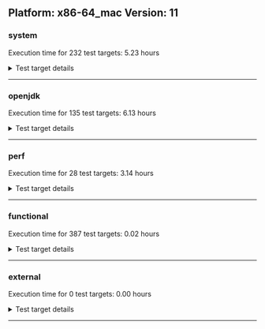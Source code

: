 ## Platform: x86-64_mac Version: 11 

###  system
 Execution time for  232  test targets:  5.23  hours
<details><summary>Test target details</summary>

| Test Target Name | Time |
| --- | --- |
| MiniMix_aot_5m_0 | 681655.00  ms|
| TestJlmRemoteThreadAuth_0 | 661378.00  ms|
| TestJlmRemoteThreadNoAuth_0 | 643384.00  ms|
| TestJlmRemoteMemoryAuth_0 | 631212.00  ms|
| TestJlmRemoteClassAuth_0 | 627930.00  ms|
| TestJlmRemoteMemoryNoAuth_0 | 616998.00  ms|
| TestJlmRemoteClassNoAuth_0 | 614972.00  ms|
| TestJlmRemoteThreadAuth_1 | 608094.00  ms|
| TestJlmRemoteThreadNoAuth_1 | 590351.00  ms|
| TestJlmRemoteMemoryAuth_1 | 582007.00  ms|
| TestJlmRemoteMemoryNoAuth_1 | 568714.00  ms|
| TestJlmRemoteClassNoAuth_1 | 567188.00  ms|
| TestJlmRemoteClassAuth_1 | 559636.00  ms|
| ConcurrentLoadTest_5m_0 | 348280.00  ms|
| ConcurrentLoadTest_5m_1 | 345943.00  ms|
| MiniMix_5m_1 | 344645.00  ms|
| MiniMix_5m_0 | 343292.00  ms|
| MiniMix_5min_0 | 334004.00  ms|
| NioLoadTest_5m_0 | 311565.00  ms|
| NioLoadTest_5m_1 | 310494.00  ms|
| DBBLoadTest_5m_0 | 310321.00  ms|
| DBBLoadTest_5m_1 | 309563.00  ms|
| MauveMultiThrdLoad_5m_1 | 303811.00  ms|
| MauveMultiThrdLoad_5m_0 | 303707.00  ms|
| MauveSingleInvocLoad_HS_5m_0 | 303629.00  ms|
| MauveSingleThrdLoad_HS_5m_0 | 303614.00  ms|
| MauveSingleThrdLoad_HS_5m_1 | 303597.00  ms|
| MauveSingleInvocLoad_HS_5m_1 | 303531.00  ms|
| MathLoadTest_autosimd_5m_0 | 303112.00  ms|
| LambdaLoadTest_HS_5m_1 | 303063.00  ms|
| LambdaLoadTest_HS_5m_0 | 303055.00  ms|
| MathLoadTest_bigdecimal_5m_1 | 303055.00  ms|
| ClassLoadingTest_5m_0 | 303007.00  ms|
| MathLoadTest_autosimd_5m_1 | 302969.00  ms|
| ClassLoadingTest_5m_1 | 302902.00  ms|
| MathLoadTest_all_5m_1 | 302894.00  ms|
| MathLoadTest_all_5m_0 | 302821.00  ms|
| LangLoadTest_5m_0 | 302758.00  ms|
| LangLoadTest_5m_1 | 302720.00  ms|
| UtilLoadTest_5m_0 | 302711.00  ms|
| UtilLoadTest_5m_1 | 302691.00  ms|
| MathLoadTest_bigdecimal_5m_0 | 278412.00  ms|
| HCRLateAttachWorkload_previewEnabled_0 | 258823.00  ms|
| HCRLateAttachWorkload_previewEnabled_1 | 235353.00  ms|
| TestJlmRemoteNotifierProxyAuth_0 | 131769.00  ms|
| ConcurrentLoadTest_0 | 125783.00  ms|
| MauveMultiThrdLoad_0 | 122907.00  ms|
| TestJlmRemoteNotifierProxyAuth_1 | 121345.00  ms|
| MauveSingleThrdLoad_HS_0 | 104790.00  ms|
| MathLoadTest_all_0 | 72019.00  ms|
| MathLoadTest_bigdecimal_0 | 70810.00  ms|
| CLLoad_0 | 54455.00  ms|
| NioLoadTest_0 | 51939.00  ms|
| CLLoad_1 | 50276.00  ms|
| LockingLoadTest_0 | 33182.00  ms|
| LockingLoadTest_1 | 30359.00  ms|
| TestJlmLocal_0 | 27923.00  ms|
| ClassLoadingTest_0 | 27561.00  ms|
| TestJlmLocal_1 | 25721.00  ms|
| ParallelStreamsLoadTest_HS_1 | 16767.00  ms|
| ParallelStreamsLoadTest_HS_0 | 15614.00  ms|
| DirectByteBufferLoadTest_0 | 14289.00  ms|
| LangLoadTest_0 | 10750.00  ms|
| MathLoadTest_autosimd_0 | 10493.00  ms|
| UtilLoadTest_0 | 8269.00  ms|
| Jlink_ReqMod_0 | 8257.00  ms|
| Jlink_AddMLimitM_0 | 7622.00  ms|
| Jlink_AddMLimitM_1 | 7497.00  ms|
| Jlink_ReqMod_1 | 7419.00  ms|
| Jlink_GenOpt_0 | 7218.00  ms|
| MauveSingleInvocLoad_HS_0 | 6515.00  ms|
| Jlink_GenOpt_1 | 6495.00  ms|
| PatModImg_Adv_0 | 5890.00  ms|
| PatModImg_Unex_0 | 5691.00  ms|
| UpgModPath_JarImg_0 | 5674.00  ms|
| PatModImg_PlatMod_0 | 5662.00  ms|
| UpgModPath_Jar_0 | 5633.00  ms|
| PatModImg_AppMod_0 | 5576.00  ms|
| UpgModPath_Exp_0 | 5217.00  ms|
| UpgModPath_ExpImg_0 | 5212.00  ms|
| jcstress_SampleTestBench_0 | 5209.00  ms|
| PatModImg_Adv_1 | 5192.00  ms|
| UpgModPath_Jar_1 | 5112.00  ms|
| UpgModPath_JarImg_1 | 5086.00  ms|
| PatModImg_AppMod_1 | 5057.00  ms|
| PatModImg_Unex_1 | 5014.00  ms|
| PatModImg_PlatMod_1 | 4984.00  ms|
| CLTestImg_0 | 4864.00  ms|
| UpgModPath_ExpImg_1 | 4714.00  ms|
| UpgModPath_Exp_1 | 4647.00  ms|
| CpMpJlink_0 | 4463.00  ms|
| CLTestImg_1 | 4407.00  ms|
| LambdaLoadTest_Hotspot_0 | 4294.00  ms|
| CpMpJlink_1 | 4032.00  ms|
| InternalAPIs_0 | 3068.00  ms|
| PatMod_Adv_0 | 3052.00  ms|
| AutoMod1_0 | 3034.00  ms|
| AutoMod2_0 | 3017.00  ms|
| AutoMod_Impl2_0 | 3016.00  ms|
| AutoMod_Impl1_0 | 3014.00  ms|
| AutoMod_Impl3_0 | 3012.00  ms|
| CpMpModJar_0 | 2953.00  ms|
| PatMod_AppMod_0 | 2763.00  ms|
| PatMod_PlatMod_0 | 2763.00  ms|
| PatMod_Unex_0 | 2758.00  ms|
| InternalAPIs_1 | 2751.00  ms|
| AutoMod2_1 | 2730.00  ms|
| AutoMod1_1 | 2725.00  ms|
| PatMod_Adv_1 | 2721.00  ms|
| AutoMod_Impl1_1 | 2715.00  ms|
| AutoMod_Impl2_1 | 2705.00  ms|
| AutoMod_Impl3_1 | 2678.00  ms|
| CpMpModJar_1 | 2583.00  ms|
| PatMod_PlatMod_1 | 2480.00  ms|
| PatMod_Unex_1 | 2476.00  ms|
| PatMod_AppMod_1 | 2470.00  ms|
| SLTest_0 | 2453.00  ms|
| SLTest_1 | 2196.00  ms|
| CpMpModJar2_0 | 1933.00  ms|
| CpMpModJar3_0 | 1931.00  ms|
| CLTest_0 | 1848.00  ms|
| CpMp_CpMp_0 | 1835.00  ms|
| CpMp_MP_0 | 1834.00  ms|
| CpMp3_0 | 1824.00  ms|
| CpMp2_0 | 1817.00  ms|
| CpMpModJar2_1 | 1739.00  ms|
| CpMpModJar3_1 | 1732.00  ms|
| CpMp3_1 | 1662.00  ms|
| CpMp_MP_1 | 1651.00  ms|
| CpMp_CpMp_1 | 1646.00  ms|
| CpMp2_1 | 1643.00  ms|
| CLTest_1 | 1643.00  ms|
| MachineInfo_0 | 517.00  ms|
| MiniMix_5min_1 | 32.00  ms|
| MathLoadTest_autosimd_1 | 32.00  ms|
| UtilLoadTest_1 | 31.00  ms|
| MauveSingleThrdLoad_HS_2 | 31.00  ms|
| MauveMultiThrdLoad_1 | 31.00  ms|
| NioLoadTest_1 | 30.00  ms|
| DirectByteBufferLoadTest_1 | 30.00  ms|
| MauveSingleInvocLoad_HS_1 | 30.00  ms|
| MathLoadTest_all_1 | 30.00  ms|
| OAuthTest_0 | 29.00  ms|
| CLStressCRI_1 | 29.00  ms|
| LambdaLoadTest_Hotspot_1 | 29.00  ms|
| MathLoadTest_bigdecimal_2 | 29.00  ms|
| UtilLoadTest_2 | 29.00  ms|
| ClassLoadingTest_1 | 29.00  ms|
| MauveSingleInvocLoad_HS_2 | 29.00  ms|
| MathLoadTest_all_2 | 29.00  ms|
| LangLoadTest_1 | 29.00  ms|
| LambdaLoadTest_Hotspot_2 | 29.00  ms|
| NioLoadTest_2 | 29.00  ms|
| CLStressLayers_1 | 28.00  ms|
| CLStressLayers_0 | 28.00  ms|
| JdiTest_0 | 28.00  ms|
| CLStressCRI_2 | 28.00  ms|
| ExplMod_2 | 28.00  ms|
| CLStressCRI_0 | 28.00  ms|
| JdiTest_2 | 28.00  ms|
| ExplMod_1 | 28.00  ms|
| CLStressLayers_2 | 28.00  ms|
| ExplMod_0 | 28.00  ms|
| ClassLoadingTest_2 | 28.00  ms|
| LangLoadTest_2 | 28.00  ms|
| MathLoadTest_bigdecimal_1 | 28.00  ms|
| MauveSingleThrdLoad_HS_1 | 28.00  ms|
| ConcurrentLoadTest_2 | 28.00  ms|
| ConcurrentLoadTest_1 | 28.00  ms|
| MathLoadTest_autosimd_2 | 28.00  ms|
| JdiTest_1 | 27.00  ms|
| MauveMultiThrdLoad_2 | 27.00  ms|
| MiniMix_5min_2 | 27.00  ms|
| DirectByteBufferLoadTest_2 | 27.00  ms|
| UpgModPath_Exp_2 | 25.00  ms|
| CpMp_MP_2 | 24.00  ms|
| TestJlmRemoteMemoryAuth_2 | 23.00  ms|
| Jlink_GenOpt_2 | 22.00  ms|
| TestJlmRemoteNotifierProxyAuth_2 | 22.00  ms|
| MathLoadTest_bigdecimal_5m_2 | 22.00  ms|
| UpgModPath_ExpImg_2 | 22.00  ms|
| CpMp3_2 | 22.00  ms|
| CLTest_2 | 22.00  ms|
| TestJlmRemoteThreadAuth_2 | 22.00  ms|
| CLLoad_2 | 22.00  ms|
| PatMod_PlatMod_2 | 22.00  ms|
| TestJlmRemoteClassNoAuth_2 | 22.00  ms|
| AutoMod2_2 | 22.00  ms|
| Jlink_AddMLimitM_2 | 22.00  ms|
| CpMp_CpMp_2 | 22.00  ms|
| TestJlmRemoteClassAuth_2 | 22.00  ms|
| UpgModPath_Jar_2 | 22.00  ms|
| PatModImg_Adv_2 | 22.00  ms|
| PatMod_Adv_2 | 22.00  ms|
| CpMpModJar3_2 | 22.00  ms|
| PatModImg_Unex_2 | 22.00  ms|
| CpMpModJar2_2 | 22.00  ms|
| PatModImg_AppMod_2 | 22.00  ms|
| CpMp2_2 | 22.00  ms|
| AutoMod1_2 | 22.00  ms|
| ParallelStreamsLoadTest_HS_2 | 22.00  ms|
| PatMod_AppMod_2 | 22.00  ms|
| CpMpModJar_2 | 22.00  ms|
| InternalAPIs_2 | 22.00  ms|
| UpgModPath_JarImg_2 | 22.00  ms|
| TestJlmRemoteThreadNoAuth_2 | 22.00  ms|
| CLTestImg_2 | 22.00  ms|
| MauveSingleThrdLoad_HS_5m_2 | 21.00  ms|
| Jlink_ReqMod_2 | 21.00  ms|
| AutoMod_Impl1_2 | 21.00  ms|
| PatModImg_PlatMod_2 | 21.00  ms|
| HCRLateAttachWorkload_previewEnabled_2 | 21.00  ms|
| TestJlmLocal_2 | 21.00  ms|
| LambdaLoadTest_HS_5m_2 | 21.00  ms|
| AutoMod_Impl2_2 | 21.00  ms|
| NioLoadTest_5m_2 | 21.00  ms|
| MathLoadTest_autosimd_5m_2 | 21.00  ms|
| TestJlmRemoteMemoryNoAuth_2 | 21.00  ms|
| CpMpJlink_2 | 21.00  ms|
| PatMod_Unex_2 | 21.00  ms|
| SLTest_2 | 21.00  ms|
| AutoMod_Impl3_2 | 21.00  ms|
| MauveSingleInvocLoad_HS_5m_2 | 21.00  ms|
| DBBLoadTest_5m_2 | 21.00  ms|
| LangLoadTest_5m_2 | 21.00  ms|
| ClassLoadingTest_5m_2 | 21.00  ms|
| MauveMultiThrdLoad_5m_2 | 21.00  ms|
| LockingLoadTest_2 | 21.00  ms|
| MiniMix_5m_2 | 21.00  ms|
| UtilLoadTest_5m_2 | 20.00  ms|
| ConcurrentLoadTest_5m_2 | 20.00  ms|
| MathLoadTest_all_5m_2 | 20.00  ms|
</details>

---

###  openjdk
 Execution time for  135  test targets:  6.13  hours
<details><summary>Test target details</summary>

| Test Target Name | Time |
| --- | --- |
| jvm_compiler_0 | 2848184.00  ms|
| jvm_compiler_1 | 2592369.00  ms|
| jdk_net_0 | 1517570.00  ms|
| jdk_net_1 | 1192056.00  ms|
| jdk_security3_0 | 1131078.00  ms|
| jdk_security3_1 | 970120.00  ms|
| jdk_nio_0 | 682738.00  ms|
| jdk_lang_0 | 668708.00  ms|
| jdk_util_0 | 624690.00  ms|
| jdk_lang_1 | 592177.00  ms|
| jdk_util_1 | 571390.00  ms|
| jdk_nio_1 | 528867.00  ms|
| jdk_rmi_0 | 469506.00  ms|
| jdk_tools_0 | 460659.00  ms|
| jdk_jdi_0 | 448718.00  ms|
| jdk_rmi_1 | 447521.00  ms|
| jdk_tools_1 | 396105.00  ms|
| jdk_jdi_1 | 389139.00  ms|
| jdk_beans_0 | 334412.00  ms|
| jdk_jfr_0 | 331645.00  ms|
| hotspot_custom_0 | 321447.00  ms|
| hotspot_custom_1 | 319733.00  ms|
| jdk_jfr_1 | 301851.00  ms|
| jdk_jmx_0 | 296817.00  ms|
| jdk_security4_0 | 274940.00  ms|
| jdk_beans_1 | 259282.00  ms|
| jdk_jmx_1 | 247137.00  ms|
| jdk_security4_1 | 235168.00  ms|
| jdk_other_0 | 204919.00  ms|
| jdk_security1_0 | 184786.00  ms|
| jdk_other_1 | 175960.00  ms|
| jdk_security1_1 | 167961.00  ms|
| jdk11_tier1_pack200_0 | 165237.00  ms|
| jdk11_tier1_pack200_1 | 152072.00  ms|
| jdk_management_0 | 122978.00  ms|
| jdk_management_1 | 103419.00  ms|
| jdk_instrument_0 | 84501.00  ms|
| jdk_security2_0 | 78814.00  ms|
| jdk_time_0 | 77462.00  ms|
| jdk_io_0 | 76736.00  ms|
| jdk_time_1 | 76341.00  ms|
| jdk_instrument_1 | 71049.00  ms|
| jdk_text_0 | 69551.00  ms|
| jdk_security2_1 | 66831.00  ms|
| jdk_text_1 | 58653.00  ms|
| jdk_io_1 | 54148.00  ms|
| jdk_math_0 | 52087.00  ms|
| jdk_math_1 | 45097.00  ms|
| jdk_custom_0 | 44100.00  ms|
| jdk_custom_1 | 37358.00  ms|
| jdk11_tier1_cipher_0 | 30222.00  ms|
| jdk_svc_sanity_0 | 29554.00  ms|
| jdk_imageio_0 | 28674.00  ms|
| runtime_nestmate_0 | 27609.00  ms|
| jdk11_tier1_buffer_0 | 27403.00  ms|
| jdk_svc_sanity_1 | 26576.00  ms|
| jdk11_tier1_buffer_1 | 25535.00  ms|
| runtime_nestmate_1 | 22750.00  ms|
| jvm_native_sanity_0 | 19379.00  ms|
| jdk_security_infra_0 | 19153.00  ms|
| jdk11_tier1_cipher_1 | 18855.00  ms|
| jdk_build_1 | 18577.00  ms|
| jdk_build_0 | 18491.00  ms|
| build_0 | 18439.00  ms|
| jdk_security_infra_1 | 17218.00  ms|
| jvm_native_sanity_1 | 15614.00  ms|
| jdk_native_sanity_0 | 13370.00  ms|
| jdk11_tier1_iso8859_0 | 12188.00  ms|
| jdk11_tier1_iso8859_1 | 11212.00  ms|
| jdk_native_sanity_1 | 10982.00  ms|
| langtools_custom_0 | 8017.00  ms|
| langtools_custom_1 | 6219.00  ms|
| jdk_sound_1 | 42.00  ms|
| jfc_demo_0 | 38.00  ms|
| jfc_demo_2 | 36.00  ms|
| jdk_swing_0 | 35.00  ms|
| jdk_awt_0 | 35.00  ms|
| jdk_swing_2 | 34.00  ms|
| jfc_demo_1 | 34.00  ms|
| jdk_awt_2 | 33.00  ms|
| jdk_imageio_1 | 33.00  ms|
| jdk_client_sanity_0 | 33.00  ms|
| jdk_2d_1 | 33.00  ms|
| jdk_jfc_demo_1 | 33.00  ms|
| jdk_2d_0 | 32.00  ms|
| jdk_sound_0 | 32.00  ms|
| jdk_client_sanity_1 | 31.00  ms|
| runtime_nestmate_2 | 31.00  ms|
| jdk_2d_2 | 31.00  ms|
| jdk_jfc_demo_0 | 31.00  ms|
| jdk_swing_1 | 30.00  ms|
| jdk_sound_2 | 30.00  ms|
| jdk_client_sanity_2 | 30.00  ms|
| jdk_jfc_demo_2 | 30.00  ms|
| jdk_custom_2 | 30.00  ms|
| jdk_imageio_2 | 29.00  ms|
| jdk_awt_1 | 29.00  ms|
| build_1 | 29.00  ms|
| jdk_lang_2 | 28.00  ms|
| jdk_security3_2 | 28.00  ms|
| langtools_custom_2 | 28.00  ms|
| jdk_other_2 | 25.00  ms|
| jdk11_tier1_iso8859_2 | 25.00  ms|
| jdk_security4_2 | 25.00  ms|
| build_2 | 25.00  ms|
| jdk_jdi_2 | 24.00  ms|
| jvm_compiler_2 | 24.00  ms|
| jdk_jmx_2 | 24.00  ms|
| jdk_security2_2 | 24.00  ms|
| jdk_rmi_2 | 24.00  ms|
| jdk11_tier1_cipher_2 | 24.00  ms|
| jdk_text_2 | 24.00  ms|
| jdk_management_2 | 24.00  ms|
| jvm_native_sanity_2 | 24.00  ms|
| jdk_lang_native_win_1 | 24.00  ms|
| jdk_security1_2 | 24.00  ms|
| jdk_tools_2 | 24.00  ms|
| jdk_jfr_2 | 24.00  ms|
| jdk11_tier1_pack200_2 | 24.00  ms|
| jdk_nio_2 | 24.00  ms|
| jdk11_tier1_buffer_2 | 24.00  ms|
| jdk_security_infra_2 | 23.00  ms|
| jdk_lang_native_win_0 | 23.00  ms|
| jdk_instrument_2 | 23.00  ms|
| hotspot_custom_2 | 23.00  ms|
| jdk_native_sanity_2 | 23.00  ms|
| jdk_math_2 | 23.00  ms|
| jdk_lang_native_win_2 | 23.00  ms|
| jdk_svc_sanity_2 | 23.00  ms|
| jdk_build_2 | 23.00  ms|
| jdk_time_2 | 23.00  ms|
| jdk_io_2 | 23.00  ms|
| jdk_util_2 | 23.00  ms|
| jdk_beans_2 | 22.00  ms|
| jdk_net_2 | 22.00  ms|
</details>

---

###  perf
 Execution time for  28  test targets:  3.14  hours
<details><summary>Test target details</summary>

| Test Target Name | Time |
| --- | --- |
| renaissance-als_0 | 8038848.00  ms|
| renaissance-movie-lens_0 | 2038540.00  ms|
| renaissance-fj-kmeans_0 | 158622.00  ms|
| renaissance-future-genetic_0 | 141861.00  ms|
| renaissance-db-shootout_0 | 141823.00  ms|
| renaissance-finagle-http_0 | 106495.00  ms|
| renaissance-mnemonics_0 | 103257.00  ms|
| renaissance-chi-square_0 | 89865.00  ms|
| renaissance-par-mnemonics_0 | 87941.00  ms|
| renaissance-dec-tree_0 | 85737.00  ms|
| renaissance-log-regression_0 | 83546.00  ms|
| renaissance-gauss-mix_0 | 72971.00  ms|
| renaissance-philosophers_0 | 64118.00  ms|
| renaissance-scala-kmeans_0 | 21585.00  ms|
| dacapo-h2_0 | 13886.00  ms|
| dacapo-jython_0 | 13471.00  ms|
| dacapo-avrora_0 | 6586.00  ms|
| dacapo-xalan_0 | 4600.00  ms|
| dacapo-sunflow_0 | 3663.00  ms|
| dacapo-pmd_0 | 3654.00  ms|
| dacapo-fop_0 | 3465.00  ms|
| dacapo-luindex_0 | 3069.00  ms|
| renaissance-akka-uct_0 | 34.00  ms|
| renaissance-naive-bayes_0 | 33.00  ms|
| dacapo-lusearch-fix_0 | 33.00  ms|
| dacapo-tomcat_0 | 33.00  ms|
| renaissance-finagle-chirper_0 | 33.00  ms|
| IdleMicrobenchmark_HS_0 | 26.00  ms|
</details>

---

###  functional
 Execution time for  387  test targets:  0.02  hours
<details><summary>Test target details</summary>

| Test Target Name | Time |
| --- | --- |
| MBCS_Tests_charsets_0 | 64241.00  ms|
| SecurityTests_0 | 3939.00  ms|
| MBCS_Tests_property_utf8_0 | 942.00  ms|
| MBCS_Tests_datetime_0 | 852.00  ms|
| MBCS_Tests_language_tag_0 | 851.00  ms|
| openj9_jsr292Test_0 | 826.00  ms|
| testXXArgumentTesting_0 | 822.00  ms|
| MBCS_Tests_datetime_formatter_0 | 775.00  ms|
| jsr292BootstrapTest_0 | 562.00  ms|
| IllegalAccessProtectedMethodTest_0 | 560.00  ms|
| cmdLineTester_getPid_0 | 502.00  ms|
| cmdLineTester_libpathTestRtfChild_0 | 29.00  ms|
| SyntheticGCWorkload_TestCase_0 | 29.00  ms|
| MBCS_Tests_StAX_zh_CN_linux_0 | 27.00  ms|
| vmLifecyleTests_5 | 27.00  ms|
| vmLifecyleTests_4 | 27.00  ms|
| MBCS_Tests_file_ko_KR_linux_0 | 27.00  ms|
| MBCS_Tests_coin_zh_CN_linux_0 | 27.00  ms|
| vmLifecyleTests_0 | 26.00  ms|
| vmLifecyleTests_3 | 26.00  ms|
| MBCS_Tests_urlclassloader_zh_CN_aix_0 | 26.00  ms|
| vmLifecyleTests_2 | 26.00  ms|
| MBCS_Tests_annotation_zh_TW_aix_0 | 26.00  ms|
| vmLifecyleTests_1 | 26.00  ms|
| MBCS_Tests_StAX_ja_windows_0 | 25.00  ms|
| MBCS_Tests_StAX_zh_TW_linux_0 | 25.00  ms|
| MBCS_Tests_nio_Ja_JP_aix_0 | 25.00  ms|
| MBCS_Tests_coin_Ja_JP_aix_0 | 25.00  ms|
| MBCS_Tests_nio_ZH_CN_aix_0 | 25.00  ms|
| MBCS_Tests_annotation_Zh_TW_aix_0 | 25.00  ms|
| MBCS_Tests_Compiler_ja_JP_linux_0 | 25.00  ms|
| MBCS_Tests_Compiler_Zh_CN_aix_0 | 25.00  ms|
| MBCS_Tests_StAX_ko_windows_0 | 25.00  ms|
| MBCS_Tests_jaxp14_JA_JP_aix_0 | 25.00  ms|
| MBCS_Tests_StAX_tw_windows_0 | 25.00  ms|
| MBCS_Tests_env_zh_CN_aix_0 | 24.00  ms|
| MBCS_Tests_jdbc41_JA_JP_aix_0 | 24.00  ms|
| MBCS_Tests_StAX_ja_JP_aix_0 | 24.00  ms|
| MBCS_Tests_Compiler_KO_KR_aix_0 | 24.00  ms|
| MBCS_Tests_StAX_ko_KR_linux_0 | 24.00  ms|
| MBCS_Tests_coin_cn_windows_0 | 24.00  ms|
| MBCS_Tests_scanner_ko_KR_aix_0 | 24.00  ms|
| MBCS_Tests_StAX_Zh_TW_aix_0 | 24.00  ms|
| MBCS_Tests_jdbc41_zh_TW_linux_0 | 24.00  ms|
| MBCS_Tests_jdbc41_ja_JP_aix_0 | 24.00  ms|
| MBCS_Tests_pref_ZH_TW_aix_0 | 24.00  ms|
| MBCS_Tests_codepage_JA_JP_aix_0 | 24.00  ms|
| MBCS_Tests_StAX_zh_TW_aix_0 | 24.00  ms|
| MBCS_Tests_StAX_windows_0 | 24.00  ms|
| MBCS_Tests_file_zh_TW.aix_0 | 24.00  ms|
| MBCS_Tests_scanner_ja_JP_linux_0 | 24.00  ms|
| MBCS_Tests_file_ZH_TW.aix_0 | 24.00  ms|
| MBCS_Tests_formatter_Ja_JP_aix_0 | 24.00  ms|
| MBCS_Tests_IDN_ko_KR_aix_0 | 24.00  ms|
| MBCS_Tests_env_ja_JP_linux_0 | 24.00  ms|
| MBCS_Tests_Compiler_ko_KR_linux_0 | 24.00  ms|
| MBCS_Tests_nio_zh_TW_aix_0 | 24.00  ms|
| MBCS_Tests_Compiler_zh_CN_aix_0 | 24.00  ms|
| MBCS_Tests_nio_Zh_CN_aix_0 | 24.00  ms|
| MBCS_Tests_jaxp14_ja_JP_aix_0 | 24.00  ms|
| MBCS_Tests_codepage_zh_CN_aix_0 | 24.00  ms|
| MBCS_Tests_coin_ZH_TW_aix_0 | 24.00  ms|
| MBCS_Tests_Compiler_Ja_JP_aix_0 | 24.00  ms|
| MBCS_Tests_jaxp14_zh_TW_linux_0 | 24.00  ms|
| MBCS_Tests_codepage_Zh_CN_aix_0 | 24.00  ms|
| MBCS_Tests_i18n_ja_JP_linux_0 | 24.00  ms|
| MBCS_Tests_jdbc41_KO_KR_aix_0 | 24.00  ms|
| MBCS_Tests_StAX_ZH_TW_aix_0 | 24.00  ms|
| MBCS_Tests_Compiler_windows_0 | 24.00  ms|
| MBCS_Tests_locale_matching_ZH_TW_aix_0 | 24.00  ms|
| MBCS_Tests_formatter_zh_TW_aix_0 | 24.00  ms|
| MBCS_Tests_jdbc41_ko_KR_linux_0 | 24.00  ms|
| MBCS_Tests_CLDR_11_Zh_CN_aix_0 | 24.00  ms|
| MBCS_Tests_jaxp14_Ja_JP_aix_0 | 24.00  ms|
| MBCS_Tests_CLDR_11_zh_CN_linux_0 | 24.00  ms|
| MBCS_Tests_StAX_ja_JP_linux_0 | 24.00  ms|
| MBCS_Tests_nio_windows_0 | 24.00  ms|
| MBCS_Tests_urlclassloader_ko_windows_0 | 24.00  ms|
| MBCS_Tests_file_ZH_CN.aix_0 | 24.00  ms|
| MBCS_Tests_nio_zh_TW_linux_0 | 24.00  ms|
| MBCS_Tests_Compiler_ja_JP_aix_0 | 24.00  ms|
| MBCS_Tests_StAX_ZH_CN_aix_0 | 24.00  ms|
| MBCS_Tests_nio_ZH_TW_aix_0 | 24.00  ms|
| MBCS_Tests_formatter_KO_KR_aix_0 | 24.00  ms|
| MBCS_Tests_IDN_Zh_CN_aix_0 | 24.00  ms|
| MBCS_Tests_codepage_ja_JP_aix_0 | 24.00  ms|
| MBCS_Tests_urlclassloader_ja_JP_aix_0 | 24.00  ms|
| MBCS_Tests_locale_matching_ZH_CN_aix_0 | 24.00  ms|
| MBCS_Tests_i18n_Zh_TW_aix_0 | 24.00  ms|
| MBCS_Tests_codepage_ko_KR_linux_0 | 24.00  ms|
| MBCS_Tests_jaxp14_windows_0 | 24.00  ms|
| MBCS_Tests_nio_ja_windows_0 | 24.00  ms|
| MBCS_Tests_jaxp14_ZH_CN_aix_0 | 24.00  ms|
| MBCS_Tests_codepage_KO_KR_aix_0 | 24.00  ms|
| MBCS_Tests_codepage_tw_windows_0 | 24.00  ms|
| MBCS_Tests_locale_matching_tw_windows_0 | 24.00  ms|
| MBCS_Tests_nio_ko_KR_aix_0 | 24.00  ms|
| MBCS_Tests_codepage_ja_JP_linux_0 | 24.00  ms|
| MBCS_Tests_env_ko_KR_linux_0 | 24.00  ms|
| MBCS_Tests_jdbc41_cn_windows_0 | 24.00  ms|
| MBCS_Tests_IDN_zh_CN_linux_0 | 24.00  ms|
| MBCS_Tests_Compiler_ko_KR_aix_0 | 23.00  ms|
| MBCS_Tests_CLDR_11_zh_TW_linux_0 | 23.00  ms|
| MBCS_Tests_file_ja_windows_0 | 23.00  ms|
| MBCS_Tests_scanner_KO_KR_aix_0 | 23.00  ms|
| MBCS_Tests_CLDR_11_KO_KR_aix_0 | 23.00  ms|
| MBCS_Tests_pref_Ja_JP_aix_0 | 23.00  ms|
| MBCS_Tests_jdbc41_ko_windows_0 | 23.00  ms|
| MBCS_Tests_file_Zh_TW.aix_0 | 23.00  ms|
| MBCS_Tests_scanner_ko_windows_0 | 23.00  ms|
| MBCS_Tests_pref_Zh_CN_aix_0 | 23.00  ms|
| MBCS_Tests_jaxp14_ja_windows_0 | 23.00  ms|
| MBCS_Tests_formatter_JA_JP_aix_0 | 23.00  ms|
| MBCS_Tests_locale_matching_zh_CN_linux_0 | 23.00  ms|
| MBCS_Tests_codepage_Zh_TW_aix_0 | 23.00  ms|
| MBCS_Tests_formatter_windows_0 | 23.00  ms|
| MBCS_Tests_locale_matching_Zh_TW_aix_0 | 23.00  ms|
| MBCS_Tests_unicode_aix_0 | 23.00  ms|
| MBCS_Tests_annotation_KO_KR_aix_0 | 23.00  ms|
| MBCS_Tests_CLDR_11_ja_JP_aix_0 | 23.00  ms|
| MBCS_Tests_urlclassloader_tw_windows_0 | 23.00  ms|
| MBCS_Tests_locale_matching_Zh_CN_aix_0 | 23.00  ms|
| MBCS_Tests_formatter_Zh_TW_aix_0 | 23.00  ms|
| MBCS_Tests_regex_ko_KR_linux_0 | 23.00  ms|
| MBCS_Tests_coin_KO_KR_aix_0 | 23.00  ms|
| MBCS_Tests_regex_Zh_CN_aix_0 | 23.00  ms|
| MBCS_Tests_IDN_zh_CN_aix_0 | 23.00  ms|
| MBCS_Tests_regex_JA_JP_aix_0 | 23.00  ms|
| MBCS_Tests_nio_JA_JP_aix_0 | 23.00  ms|
| MBCS_Tests_env_Zh_CN_aix_0 | 23.00  ms|
| MBCS_Tests_env_Zh_TW_aix_0 | 23.00  ms|
| MBCS_Tests_CLDR_11_ZH_CN_aix_0 | 23.00  ms|
| MBCS_Tests_CLDR_11_ZH_TW_aix_0 | 23.00  ms|
| MBCS_Tests_env_ko_KR_aix_0 | 23.00  ms|
| MBCS_Tests_formatter_tw_windows_0 | 23.00  ms|
| MBCS_Tests_codepage_cn_windows_0 | 23.00  ms|
| MBCS_Tests_formatter_ZH_TW_aix_0 | 23.00  ms|
| MBCS_Tests_pref_ZH_CN_aix_0 | 23.00  ms|
| MBCS_Tests_pref_zh_CN_aix_0 | 23.00  ms|
| MBCS_Tests_file_ko_windows_0 | 23.00  ms|
| MBCS_Tests_Compiler_zh_CN_linux_0 | 23.00  ms|
| MBCS_Tests_regex_cn_windows_0 | 23.00  ms|
| MBCS_Tests_env_KO_KR_aix_0 | 23.00  ms|
| MBCS_Tests_i18n_KO_KR_aix_0 | 23.00  ms|
| MBCS_Tests_pref_ja_JP_aix_0 | 23.00  ms|
| MBCS_Tests_i18n_zh_TW_linux_0 | 23.00  ms|
| MBCS_Tests_codepage_zh_TW_aix_0 | 23.00  ms|
| MBCS_Tests_formatter_ja_windows_0 | 23.00  ms|
| MBCS_Tests_CLDR_11_JA_JP_aix_0 | 23.00  ms|
| MBCS_Tests_regex_ZH_TW_aix_0 | 23.00  ms|
| MBCS_Tests_file_tw_windows_0 | 23.00  ms|
| MBCS_Tests_scanner_Zh_CN_aix_0 | 23.00  ms|
| MBCS_Tests_annotation_ZH_CN_aix_0 | 23.00  ms|
| MBCS_Tests_urlclassloader_zh_CN_linux_0 | 23.00  ms|
| MBCS_Tests_file_ja_JP.aix_0 | 23.00  ms|
| MBCS_Tests_CLDR_11_ko_KR_aix_0 | 23.00  ms|
| MBCS_Tests_coin_JA_JP_aix_0 | 23.00  ms|
| MBCS_Tests_jdbc41_Zh_CN_aix_0 | 23.00  ms|
| MBCS_Tests_env_ZH_CN_aix_0 | 23.00  ms|
| MBCS_Tests_pref_zh_TW_aix_0 | 23.00  ms|
| MBCS_Tests_locale_matching_cn_windows_0 | 23.00  ms|
| MBCS_Tests_Compiler_JA_JP_aix_0 | 23.00  ms|
| MBCS_Tests_StAX_cn_windows_0 | 23.00  ms|
| MBCS_Tests_i18n_zh_TW_aix_0 | 23.00  ms|
| MBCS_Tests_coin_ko_KR_aix_0 | 23.00  ms|
| MBCS_Tests_IDN_ZH_TW_aix_0 | 23.00  ms|
| MBCS_Tests_Compiler_zh_TW_linux_0 | 23.00  ms|
| MBCS_Tests_annotation_ZH_TW_aix_0 | 23.00  ms|
| MBCS_Tests_regex_zh_CN_linux_0 | 23.00  ms|
| MBCS_Tests_annotation_ja_JP_aix_0 | 23.00  ms|
| MBCS_Tests_formatter_ja_JP_aix_0 | 23.00  ms|
| MBCS_Tests_codepage_ko_KR_aix_0 | 23.00  ms|
| MBCS_Tests_urlclassloader_KO_KR_aix_0 | 23.00  ms|
| MBCS_Tests_annotation_ko_KR_aix_0 | 23.00  ms|
| MBCS_Tests_locale_matching_windows_0 | 23.00  ms|
| MBCS_Tests_pref_KO_KR_aix_0 | 23.00  ms|
| MBCS_Tests_scanner_cn_windows_0 | 23.00  ms|
| MBCS_Tests_Compiler_zh_TW_aix_0 | 23.00  ms|
| MBCS_Tests_locale_matching_KO_KR_aix_0 | 23.00  ms|
| MBCS_Tests_regex_tw_windows_0 | 23.00  ms|
| MBCS_Tests_formatter_ko_KR_linux_0 | 23.00  ms|
| MBCS_Tests_locale_matching_ko_KR_linux_0 | 23.00  ms|
| MBCS_Tests_StAX_JA_JP_aix_0 | 23.00  ms|
| MBCS_Tests_formatter_ja_JP_linux_0 | 23.00  ms|
| MBCS_Tests_jaxp14_Zh_TW_aix_0 | 23.00  ms|
| MBCS_Tests_formatter_cn_windows_0 | 23.00  ms|
| MBCS_Tests_annotation_Zh_CN_aix_0 | 23.00  ms|
| MBCS_Tests_urlclassloader_windows_0 | 23.00  ms|
| MBCS_Tests_IDN_tw_windows_0 | 23.00  ms|
| MBCS_Tests_IDN_JA_JP_aix_0 | 23.00  ms|
| MBCS_Tests_annotation_ko_KR_linux_0 | 23.00  ms|
| MBCS_Tests_unicode_windows_0 | 23.00  ms|
| MBCS_Tests_annotation_zh_TW_linux_0 | 23.00  ms|
| MBCS_Tests_annotation_Ja_JP_aix_0 | 23.00  ms|
| MBCS_Tests_urlclassloader_Ja_JP_aix_0 | 23.00  ms|
| MBCS_Tests_file_zh_TW_linux_0 | 23.00  ms|
| MBCS_Tests_nio_ja_JP_aix_0 | 23.00  ms|
| MBCS_Tests_nio_zh_CN_aix_0 | 23.00  ms|
| MBCS_Tests_coin_ko_windows_0 | 23.00  ms|
| MBCS_Tests_CLDR_11_Zh_TW_aix_0 | 23.00  ms|
| MBCS_Tests_codepoint_aix_0 | 23.00  ms|
| MBCS_Tests_StAX_Zh_CN_aix_0 | 23.00  ms|
| MBCS_Tests_file_JA_JP.aix_0 | 23.00  ms|
| MBCS_Tests_CLDR_11_Ja_JP_aix_0 | 23.00  ms|
| MBCS_Tests_locale_matching_JA_JP_aix_0 | 23.00  ms|
| MBCS_Tests_i18n_windows_0 | 23.00  ms|
| MBCS_Tests_IDN_ja_windows_0 | 23.00  ms|
| MBCS_Tests_urlclassloader_ZH_TW_aix_0 | 23.00  ms|
| MBCS_Tests_coin_zh_CN_aix_0 | 23.00  ms|
| MBCS_Tests_i18n_ko_KR_aix_0 | 23.00  ms|
| MBCS_Tests_jdbc41_zh_CN_aix_0 | 23.00  ms|
| MBCS_Tests_IDN_Ja_JP_aix_0 | 23.00  ms|
| MBCS_Tests_locale_matching_ja_JP_linux_0 | 23.00  ms|
| MBCS_Tests_locale_matching_ko_KR_aix_0 | 23.00  ms|
| MBCS_Tests_IDN_zh_TW_aix_0 | 23.00  ms|
| MBCS_Tests_codepage_zh_CN_linux_0 | 23.00  ms|
| MBCS_Tests_StAX_zh_CN_aix_0 | 23.00  ms|
| MBCS_Tests_locale_matching_zh_TW_aix_0 | 23.00  ms|
| MBCS_Tests_pref_ko_KR_linux_0 | 23.00  ms|
| MBCS_Tests_jdbc41_ko_KR_aix_0 | 23.00  ms|
| MBCS_Tests_coin_zh_TW_linux_0 | 23.00  ms|
| MBCS_Tests_i18n_Zh_CN_aix_0 | 23.00  ms|
| MBCS_Tests_IDN_windows_0 | 23.00  ms|
| MBCS_Tests_formatter_ko_KR_aix_0 | 23.00  ms|
| MBCS_Tests_coin_ZH_CN_aix_0 | 23.00  ms|
| MBCS_Tests_formatter_ko_windows_0 | 23.00  ms|
| MBCS_Tests_urlclassloader_ja_windows_0 | 23.00  ms|
| MBCS_Tests_scanner_JA_JP_aix_0 | 23.00  ms|
| MBCS_Tests_pref_zh_TW_linux_0 | 23.00  ms|
| MBCS_Tests_env_zh_TW_linux_0 | 23.00  ms|
| MBCS_Tests_file_windows_0 | 23.00  ms|
| MBCS_Tests_codepage_windows_0 | 23.00  ms|
| MBCS_Tests_file_ko_KR.aix_0 | 23.00  ms|
| MBCS_Tests_env_windows_0 | 23.00  ms|
| MBCS_Tests_regex_ja_windows_0 | 23.00  ms|
| MBCS_Tests_coin_windows_0 | 23.00  ms|
| MBCS_Tests_jdbc41_ja_JP_linux_0 | 23.00  ms|
| MBCS_Tests_scanner_windows_0 | 23.00  ms|
| MBCS_Tests_scanner_zh_CN_linux_0 | 23.00  ms|
| MBCS_Tests_nio_cn_windows_0 | 23.00  ms|
| MBCS_Tests_IDN_ko_KR_linux_0 | 23.00  ms|
| MBCS_Tests_IDN_ja_JP_aix_0 | 23.00  ms|
| MBCS_Tests_CLDR_11_zh_CN_aix_0 | 23.00  ms|
| MBCS_Tests_scanner_tw_windows_0 | 23.00  ms|
| MBCS_Tests_jdbc41_windows_0 | 23.00  ms|
| MBCS_Tests_annotation_ja_JP_linux_0 | 23.00  ms|
| MBCS_Tests_locale_matching_ja_JP_aix_0 | 23.00  ms|
| MBCS_Tests_scanner_zh_TW_aix_0 | 23.00  ms|
| MBCS_Tests_CLDR_11_zh_TW_aix_0 | 23.00  ms|
| MBCS_Tests_i18n_zh_CN_linux_0 | 23.00  ms|
| MBCS_Tests_locale_matching_ja_windows_0 | 23.00  ms|
| MBCS_Tests_file_Ja_JP.aix_0 | 23.00  ms|
| MBCS_Tests_jdbc41_ZH_TW_aix_0 | 23.00  ms|
| MBCS_Tests_codepage_zh_TW_linux_0 | 23.00  ms|
| MBCS_Tests_jaxp14_KO_KR_aix_0 | 23.00  ms|
| MBCS_Tests_IDN_ja_JP_linux_0 | 23.00  ms|
| MBCS_Tests_pref_ko_KR_aix_0 | 23.00  ms|
| MBCS_Tests_pref_windows_0 | 23.00  ms|
| MBCS_Tests_urlclassloader_ja_JP_linux_0 | 23.00  ms|
| MBCS_Tests_nio_KO_KR_aix_0 | 23.00  ms|
| MBCS_Tests_codepage_ko_windows_0 | 23.00  ms|
| MBCS_Tests_scanner_Ja_JP_aix_0 | 23.00  ms|
| MBCS_Tests_pref_JA_JP_aix_0 | 23.00  ms|
| MBCS_Tests_regex_zh_TW_aix_0 | 23.00  ms|
| MBCS_Tests_urlclassloader_Zh_TW_aix_0 | 23.00  ms|
| MBCS_Tests_IDN_Zh_TW_aix_0 | 23.00  ms|
| MBCS_Tests_jdbc41_tw_windows_0 | 23.00  ms|
| MBCS_Tests_i18n_ZH_CN_aix_0 | 23.00  ms|
| MBCS_Tests_env_zh_CN_linux_0 | 23.00  ms|
| MBCS_Tests_i18n_ZH_TW_aix_0 | 23.00  ms|
| MBCS_Tests_jaxp14_Zh_CN_aix_0 | 23.00  ms|
| MBCS_Tests_jaxp14_zh_CN_aix_0 | 23.00  ms|
| MBCS_Tests_i18n_JA_JP_aix_0 | 23.00  ms|
| MBCS_Tests_codepage_Ja_JP_aix_0 | 23.00  ms|
| MBCS_Tests_file_KO_KR.aix_0 | 23.00  ms|
| MBCS_Tests_scanner_zh_TW_linux_0 | 23.00  ms|
| MBCS_Tests_env_Ja_JP_aix_0 | 23.00  ms|
| MBCS_Tests_jaxp14_cn_windows_0 | 23.00  ms|
| MBCS_Tests_CLDR_11_ja_JP_linux_0 | 23.00  ms|
| MBCS_Tests_annotation_zh_CN_aix_0 | 23.00  ms|
| MBCS_Tests_CLDR_11_ko_KR_linux_0 | 23.00  ms|
| MBCS_Tests_pref_zh_CN_linux_0 | 23.00  ms|
| MBCS_Tests_nio_ja_JP_linux_0 | 23.00  ms|
| MBCS_Tests_scanner_ZH_TW_aix_0 | 23.00  ms|
| MBCS_Tests_jdbc41_zh_TW_aix_0 | 23.00  ms|
| MBCS_Tests_file_zh_CN.aix_0 | 23.00  ms|
| MBCS_Tests_urlclassloader_zh_TW_aix_0 | 23.00  ms|
| MBCS_Tests_formatter_zh_TW_linux_0 | 23.00  ms|
| MBCS_Tests_env_zh_TW_aix_0 | 23.00  ms|
| MBCS_Tests_nio_Zh_TW_aix_0 | 23.00  ms|
| MBCS_Tests_locale_matching_zh_TW_linux_0 | 23.00  ms|
| MBCS_Tests_urlclassloader_JA_JP_aix_0 | 23.00  ms|
| MBCS_Tests_codepoint_windows_0 | 23.00  ms|
| MBCS_Tests_urlclassloader_Zh_CN_aix_0 | 23.00  ms|
| MBCS_Tests_env_ZH_TW_aix_0 | 23.00  ms|
| MBCS_Tests_pref_ja_JP_linux_0 | 23.00  ms|
| MBCS_Tests_IDN_ZH_CN_aix_0 | 23.00  ms|
| MBCS_Tests_jaxp14_ko_KR_aix_0 | 23.00  ms|
| MBCS_Tests_jaxp14_ja_JP_linux_0 | 23.00  ms|
| MBCS_Tests_jaxp14_tw_windows_0 | 23.00  ms|
| MBCS_Tests_formatter_ZH_CN_aix_0 | 23.00  ms|
| MBCS_Tests_pref_ko_windows_0 | 23.00  ms|
| MBCS_Tests_coin_zh_TW_aix_0 | 23.00  ms|
| MBCS_Tests_annotation_zh_CN_linux_0 | 23.00  ms|
| MBCS_Tests_scanner_ZH_CN_aix_0 | 23.00  ms|
| MBCS_Tests_scanner_zh_CN_aix_0 | 23.00  ms|
| MBCS_Tests_regex_ko_windows_0 | 23.00  ms|
| MBCS_Tests_StAX_Ja_JP_aix_0 | 23.00  ms|
| MBCS_Tests_StAX_ko_KR_aix_0 | 23.00  ms|
| MBCS_Tests_i18n_ko_KR_linux_0 | 23.00  ms|
| MBCS_Tests_urlclassloader_zh_TW_linux_0 | 22.00  ms|
| MBCS_Tests_regex_Zh_TW_aix_0 | 22.00  ms|
| MBCS_Tests_nio_ko_windows_0 | 22.00  ms|
| MBCS_Tests_nio_zh_CN_linux_0 | 22.00  ms|
| MBCS_Tests_codepoint_linux_0 | 22.00  ms|
| MBCS_Tests_env_JA_JP_aix_0 | 22.00  ms|
| MBCS_Tests_urlclassloader_cn_windows_0 | 22.00  ms|
| MBCS_Tests_file_zh_CN_linux_0 | 22.00  ms|
| MBCS_Tests_IDN_KO_KR_aix_0 | 22.00  ms|
| MBCS_Tests_scanner_ko_KR_linux_0 | 22.00  ms|
| MBCS_Tests_IDN_ko_windows_0 | 22.00  ms|
| MBCS_Tests_i18n_zh_CN_aix_0 | 22.00  ms|
| MBCS_Tests_jdbc41_Ja_JP_aix_0 | 22.00  ms|
| MBCS_Tests_jaxp14_ZH_TW_aix_0 | 22.00  ms|
| MBCS_Tests_jdbc41_ZH_CN_aix_0 | 22.00  ms|
| MBCS_Tests_Compiler_Zh_TW_aix_0 | 22.00  ms|
| MBCS_Tests_StAX_KO_KR_aix_0 | 22.00  ms|
| MBCS_Tests_Compiler_ZH_CN_aix_0 | 22.00  ms|
| MBCS_Tests_codepage_ja_windows_0 | 22.00  ms|
| MBCS_Tests_annotation_windows_0 | 22.00  ms|
| MBCS_Tests_urlclassloader_ZH_CN_aix_0 | 22.00  ms|
| MBCS_Tests_locale_matching_zh_CN_aix_0 | 22.00  ms|
| MBCS_Tests_formatter_Zh_CN_aix_0 | 22.00  ms|
| MBCS_Tests_annotation_JA_JP_aix_0 | 22.00  ms|
| MBCS_Tests_urlclassloader_ko_KR_linux_0 | 22.00  ms|
| MBCS_Tests_regex_ZH_CN_aix_0 | 22.00  ms|
| MBCS_Tests_coin_ja_windows_0 | 22.00  ms|
| MBCS_Tests_jdbc41_Zh_TW_aix_0 | 22.00  ms|
| MBCS_Tests_coin_ko_KR_linux_0 | 22.00  ms|
| MBCS_Tests_coin_tw_windows_0 | 22.00  ms|
| MBCS_Tests_urlclassloader_ko_KR_aix_0 | 22.00  ms|
| MBCS_Tests_formatter_zh_CN_linux_0 | 22.00  ms|
| MBCS_Tests_unicode_linux_0 | 22.00  ms|
| MBCS_Tests_jaxp14_ko_windows_0 | 22.00  ms|
| MBCS_Tests_regex_ja_JP_linux_0 | 22.00  ms|
| MBCS_Tests_jaxp14_zh_CN_linux_0 | 22.00  ms|
| MBCS_Tests_jdbc41_ja_windows_0 | 22.00  ms|
| MBCS_Tests_regex_ja_JP_aix_0 | 22.00  ms|
| MBCS_Tests_regex_zh_TW_linux_0 | 22.00  ms|
| MBCS_Tests_IDN_zh_TW_linux_0 | 22.00  ms|
| MBCS_Tests_regex_KO_KR_aix_0 | 22.00  ms|
| MBCS_Tests_IDN_cn_windows_0 | 22.00  ms|
| MBCS_Tests_regex_Ja_JP_aix_0 | 22.00  ms|
| MBCS_Tests_pref_ja_windows_0 | 22.00  ms|
| MBCS_Tests_scanner_ja_JP_aix_0 | 22.00  ms|
| MBCS_Tests_CLDR_11_windows_0 | 22.00  ms|
| MBCS_Tests_pref_Zh_TW_aix_0 | 22.00  ms|
| MBCS_Tests_coin_Zh_TW_aix_0 | 22.00  ms|
| MBCS_Tests_file_ja_JP_linux_0 | 22.00  ms|
| MBCS_Tests_nio_ko_KR_linux_0 | 22.00  ms|
| MBCS_Tests_regex_zh_CN_aix_0 | 22.00  ms|
| MBCS_Tests_coin_Zh_CN_aix_0 | 22.00  ms|
| MBCS_Tests_scanner_Zh_TW_aix_0 | 22.00  ms|
| MBCS_Tests_scanner_ja_windows_0 | 22.00  ms|
| MBCS_Tests_pref_tw_windows_0 | 22.00  ms|
| MBCS_Tests_jaxp14_ko_KR_linux_0 | 22.00  ms|
| MBCS_Tests_locale_matching_ko_windows_0 | 22.00  ms|
| MBCS_Tests_i18n_Ja_JP_aix_0 | 22.00  ms|
| MBCS_Tests_Compiler_ZH_TW_aix_0 | 22.00  ms|
| MBCS_Tests_codepage_ZH_TW_aix_0 | 22.00  ms|
| MBCS_Tests_coin_ja_JP_linux_0 | 22.00  ms|
| MBCS_Tests_regex_windows_0 | 22.00  ms|
| MBCS_Tests_file_cn_windows_0 | 22.00  ms|
| MBCS_Tests_env_ja_JP_aix_0 | 22.00  ms|
| MBCS_Tests_regex_ko_KR_aix_0 | 22.00  ms|
| MBCS_Tests_i18n_ja_JP_aix_0 | 22.00  ms|
| MBCS_Tests_codepage_ZH_CN_aix_0 | 22.00  ms|
| MBCS_Tests_file_Zh_CN.aix_0 | 22.00  ms|
| MBCS_Tests_locale_matching_Ja_JP_aix_0 | 22.00  ms|
| MBCS_Tests_pref_cn_windows_0 | 22.00  ms|
| MBCS_Tests_jaxp14_zh_TW_aix_0 | 22.00  ms|
| MBCS_Tests_jdbc41_zh_CN_linux_0 | 22.00  ms|
| MBCS_Tests_formatter_zh_CN_aix_0 | 22.00  ms|
| MBCS_Tests_coin_ja_JP_aix_0 | 22.00  ms|
| MBCS_Tests_nio_tw_windows_0 | 22.00  ms|
| cmdLineTester_classesdbgddrext_zos_0 | 21.00  ms|
| testExample_0 | 20.00  ms|
</details>

---

###  external
 Execution time for  0  test targets:  0.00  hours
<details><summary>Test target details</summary>

| Test Target Name | Time |
| --- | --- |
</details>

---
